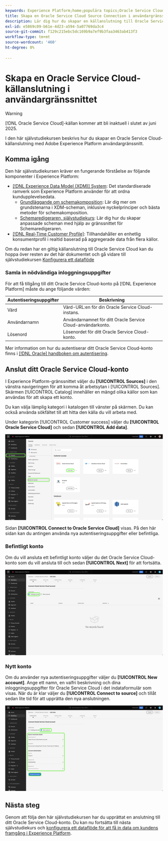 ```yaml
---
keywords: Experience Platform;home;populära topics;Oracle Service Cloud;Oracle service cloud
title: Skapa en Oracle Service Cloud Source Connection i användargränssnittet
description: Lär dig hur du skapar en källanslutning till Oracle Service Cloud med hjälp av Adobe Experience Platform användargränssnitt.
exl-id: e5869c09-b61e-4d23-a594-5a07769da3c4
source-git-commit: f129c215ebc5dc169b9a7ef9b3faa3463ab413f3
workflow-type: tm+mt
source-wordcount: '460'
ht-degree: 0%

---
```


# Skapa en Oracle Service Cloud-källanslutning i användargränssnittet

>[!WARNING]
>
>[!DNL Oracle Service Cloud]-källan kommer att bli inaktuell i slutet av juni 2025.

I den här självstudiekursen beskrivs hur du skapar en Oracle Service Cloud-källanslutning med Adobe Experience Platform användargränssnitt.

## Komma igång

Den här självstudiekursen kräver en fungerande förståelse av följande komponenter i Experience Platform:

* [[!DNL Experience Data Model (XDM)] System](../../../../../xdm/home.md): Det standardiserade ramverk som Experience Platform använder för att ordna kundupplevelsedata.
   * [Grundläggande om schemakomposition](../../../../../xdm/schema/composition.md): Lär dig mer om grundstenarna i XDM-scheman, inklusive nyckelprinciper och bästa metoder för schemakomposition.
   * [Schemaredigeraren, självstudiekurs](../../../../../xdm/tutorials/create-schema-ui.md): Lär dig hur du skapar anpassade scheman med hjälp av gränssnittet för Schemaredigeraren.
* [[!DNL Real-Time Customer Profile]](../../../../../profile/home.md): Tillhandahåller en enhetlig konsumentprofil i realtid baserad på aggregerade data från flera källor.

Om du redan har en giltig källanslutning till Oracle Service Cloud kan du hoppa över resten av det här dokumentet och gå vidare till självstudiekursen [Konfigurera ett dataflöde](../../dataflow/customer-success.md)

### Samla in nödvändiga inloggningsuppgifter

För att få tillgång till ditt Oracle Service Cloud-konto på [!DNL Experience Platform] måste du ange följande värden:

| Autentiseringsuppgifter | Beskrivning |
| ---------- | ----------- |
| Värd | Värd-URL:en för din Oracle Service Cloud-instans. |
| Användarnamn | Användarnamnet för ditt Oracle Service Cloud-användarkonto. |
| Lösenord | Lösenordet för ditt Oracle Service Cloud-konto. |

Mer information om hur du autentiserar ditt Oracle Service Cloud-konto finns i [[!DNL Oracle] handboken om autentisering](https://docs.oracle.com/en/cloud/saas/b2c-service/20c/cxska/OKCS_Authenticate_and_Authorize.html).

## Anslut ditt Oracle Service Cloud-konto

I Experience Platform-gränssnittet väljer du **[!UICONTROL Sources]** i den vänstra navigeringen för att komma åt arbetsytan i [!UICONTROL Sources]. Skärmen [!UICONTROL Catalog] innehåller en mängd olika källor som kan användas för att skapa ett konto.

Du kan välja lämplig kategori i katalogen till vänster på skärmen. Du kan också använda sökfältet till att hitta den källa du vill arbeta med.

Under kategorin [!UICONTROL Customer success] väljer du **[!UICONTROL Oracle Service Cloud]** och sedan **[!UICONTROL Add data]**.

![Källkatalogen med Oracle Service Cloud-källan är markerad.](../../../../images/tutorials/create/oracle-service-cloud/catalog.png)

Sidan **[!UICONTROL Connect to Oracle Service Cloud]** visas. På den här sidan kan du antingen använda nya autentiseringsuppgifter eller befintliga.

### Befintligt konto

Om du vill ansluta ett befintligt konto väljer du det Oracle Service Cloud-konto som du vill ansluta till och sedan **[!UICONTROL Next]** för att fortsätta.

![Det befintliga kontogränssnittet.](../../../../images/tutorials/create/oracle-service-cloud/existing.png)

### Nytt konto

Om du använder nya autentiseringsuppgifter väljer du **[!UICONTROL New account]**. Ange ett namn, en valfri beskrivning och dina inloggningsuppgifter för Oracle Service Cloud i det indataformulär som visas. När du är klar väljer du **[!UICONTROL Connect to source]** och tillåt sedan lite tid för att upprätta den nya anslutningen.

![Det nya kontogränssnittet med platshållarvärden för.](../../../../images/tutorials/create/oracle-service-cloud/new.png)

## Nästa steg

Genom att följa den här självstudiekursen har du upprättat en anslutning till ditt Oracle Service Cloud-konto. Du kan nu fortsätta till nästa självstudiekurs och [konfigurera ett dataflöde för att få in data om kundens framgång i Experience Platform](../../dataflow/crm.md).
